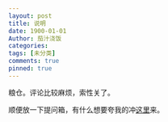 ```yaml
---
layout: post
title: 说明
date: 1900-01-01
Author: 茄汁浇饭
categories: 
tags: [未分类]
comments: true
pinned: true
--- 
```


粮仓。评论比较麻烦，索性关了。

顺便放一下提问箱，有什么想要夸我的冲[这里](http://www.popiask.cn/HIc3DE)来。
